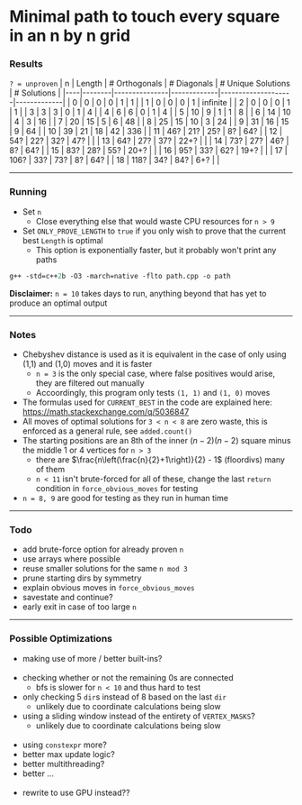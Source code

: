 # Minimal path to touch every square in an n by n grid

### Results
`? = unproven`
| n  | Length | # Orthogonals | # Diagonals | # Unique Solutions | # Solutions |
|----|--------|---------------|-------------|--------------------|-------------|
| 0  | 0      | 0             | 0           | 1                  | 1           |
| 1  | 0      | 0             | 0           | 1                  | infinite    |
| 2  | 0      | 0             | 0           | 1                  | 1           |
| 3  | 3      | 3             | 0           | 1                  | 4           |
| 4  | 6      | 6             | 0           | 1                  | 4           |
| 5  | 10     | 9             | 1           | 1                  | 8           |
| 6  | 14     | 10            | 4           | 3                  | 16          |
| 7  | 20     | 15            | 5           | 6                  | 48          |
| 8  | 25     | 15            | 10          | 3                  | 24          |
| 9  | 31     | 16            | 15          | 9                  | 64          |
| 10 | 39     | 21            | 18          | 42                 | 336         |
| 11 | 46?    | 21?           | 25?         | 8?                 | 64?         |
| 12 | 54?    | 22?           | 32?         | 47?                |             |
| 13 | 64?    | 27?           | 37?         | 22+?               |             |
| 14 | 73?    | 27?           | 46?         | 8?                 | 64?         |
| 15 | 83?    | 28?           | 55?         | 20+?               |             |
| 16 | 95?    | 33?           | 62?         | 19+?               |             |
| 17 | 106?   | 33?           | 73?         | 8?                 | 64?         |
| 18 | 118?   | 34?           | 84?         | 6+?                |             |

---

### Running
- Set `n`
  - Close everything else that would waste CPU resources for `n > 9`
- Set `ONLY_PROVE_LENGTH` to `true` if you only wish to prove that the current best `Length` is optimal
  - This option is exponentially faster, but it probably won't print any paths
```ps
g++ -std=c++2b -O3 -march=native -flto path.cpp -o path
```
**Disclaimer:** `n = 10` takes days to run, anything beyond that has yet to produce an optimal output

---

### Notes
- Chebyshev distance is used as it is equivalent in the case of only using (1,1) and (1,0) moves and it is faster
  - `n = 3` is the only special case, where false positives would arise, they are filtered out manually
  - Accoordingly, this program only tests `(1, 1)` and `(1, 0)` moves
- The formulas used for `CURRENT_BEST` in the code are explained here: https://math.stackexchange.com/q/5036847
- All moves of optimal solutions for `3 < n < 8` are zero waste, this is enforced as a general rule, see `added.count()`
- The starting positions are an 8th of the inner $(n - 2)(n - 2)$ square minus the middle 1 or 4 vertices for `n > 3`
  - there are $\frac{n\left(\frac{n}{2}+1\right)}{2} - 1$ (floordivs) many of them
  - `n < 11` isn't brute-forced for all of these, change the last `return` condition in `force_obvious_moves` for testing
- `n = 8, 9` are good for testing as they run in human time

---

### Todo
- add brute-force option for already proven `n`
- use arrays where possible
- reuse smaller solutions for the same `n mod 3`
- prune starting dirs by symmetry
- explain obvious moves in `force_obvious_moves`
- savestate and continue?
- early exit in case of too large `n`

---

### Possible Optimizations
- making use of more / better built-ins?
  <br><br>
- checking whether or not the remaining 0s are connected
  - bfs is slower for `n < 10` and thus hard to test
- only checking 5 `dir`s instead of 8 based on the last `dir`
  - unlikely due to coordinate calculations being slow
- using a sliding window instead of the entirety of `VERTEX_MASKS`?
  - unlikely due to coordinate calculations being slow
  <br><br>
- using `constexpr` more?
- better max update logic?
- better multithreading?
- better ...
  <br><br>
- rewrite to use GPU instead??
